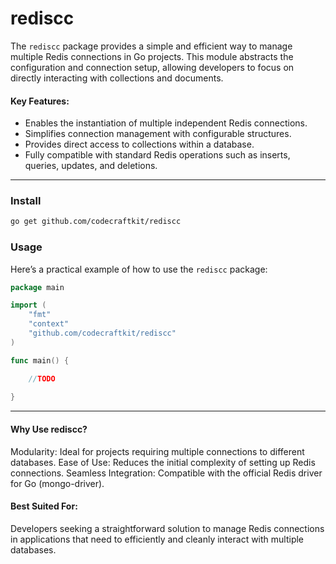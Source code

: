 # rediscc

The `rediscc` package provides a simple and efficient way to manage multiple Redis connections in Go projects. This module abstracts the configuration and connection setup, allowing developers to focus on directly interacting with collections and documents.

#### Key Features:
* Enables the instantiation of multiple independent Redis connections.
* Simplifies connection management with configurable structures.
* Provides direct access to collections within a database.
* Fully compatible with standard Redis operations such as inserts, queries, updates, and deletions.

---
### Install

```bash
go get github.com/codecraftkit/rediscc
```

### Usage
Here’s a practical example of how to use the `rediscc` package:
```go
package main

import (
	"fmt"
	"context"
	"github.com/codecraftkit/rediscc"
)

func main() {

	//TODO
	
}
```
---

#### Why Use rediscc?
Modularity: Ideal for projects requiring multiple connections to different databases.
Ease of Use: Reduces the initial complexity of setting up Redis connections.
Seamless Integration: Compatible with the official Redis driver for Go (mongo-driver).

#### Best Suited For:
Developers seeking a straightforward solution to manage Redis connections in applications that need to efficiently and cleanly interact with multiple databases.






